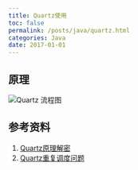 ```yaml
---
title: Quartz使用
toc: false
permalink: /posts/java/quartz.html
categories: Java
date: 2017-01-01
---
```


## 原理

![Quartz 流程图](http://images.cnblogs.com/cnblogs_com/Dorae/1258051/o_1-4.png)

## 参考资料

1. [Quartz原理解密](https://www.cnblogs.com/Dorae/p/9357180.html)
2. [Quartz重复调度问题](https://segmentfault.com/a/1190000015492260)